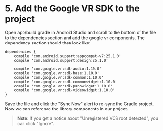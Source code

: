 # 5. Add the Google VR SDK to the project

Open app/build.gradle in Android Studio and scroll to the bottom of the file to the dependencies section and add the google vr components. The dependency section should then look like:

```
dependencies {
    compile 'com.android.support:appcompat-v7:25.1.0'
    compile 'com.android.support:design:25.1.0'

    compile 'com.google.vr:sdk-audio:1.10.0'
    compile 'com.google.vr:sdk-base:1.10.0'
    compile 'com.google.vr:sdk-common:1.10.0'
    compile 'com.google.vr:sdk-commonwidget:1.10.0'
    compile 'com.google.vr:sdk-panowidget:1.10.0'
    compile 'com.google.vr:sdk-videowidget:1.10.0'
}
```

Save the file and click the "Sync Now" alert to re-sync the Gradle project. Now we can reference the library components in our project.

> **Note**: If you get a notice about "Unregistered VCS root detected", you can click "Ignore".